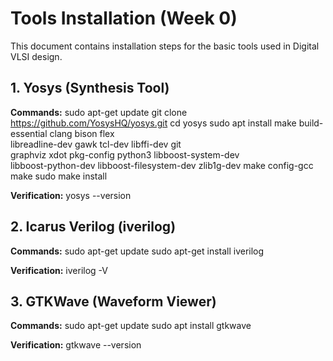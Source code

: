 # Tools Installation (Week 0)

  This document contains installation steps for the basic tools used in Digital VLSI design.

## 1. Yosys (Synthesis Tool)
**Commands:**
sudo apt-get update
git clone https://github.com/YosysHQ/yosys.git
cd yosys
sudo apt install make build-essential clang bison flex \
 libreadline-dev gawk tcl-dev libffi-dev git \
 graphviz xdot pkg-config python3 libboost-system-dev \
 libboost-python-dev libboost-filesystem-dev zlib1g-dev
make config-gcc
make
sudo make install

**Verification:**
yosys --version

## 2. Icarus Verilog (iverilog)
**Commands:**
sudo apt-get update
sudo apt-get install iverilog

**Verification:**
iverilog -V

## 3. GTKWave (Waveform Viewer)
**Commands:**
sudo apt-get update
sudo apt install gtkwave

**Verification:**
gtkwave --version
